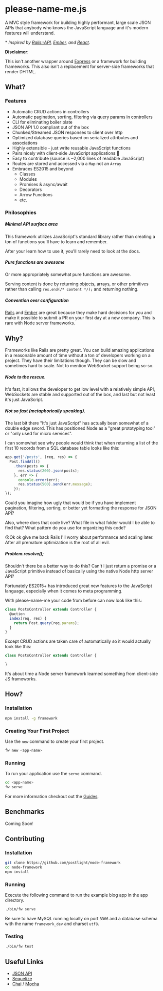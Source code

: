 # please-name-me.js

A MVC style framework for building highly performant, large scale JSON APIs that anybody who knows the JavaScript language and it's modern features will understand.

\* _Inspired by [Rails::API](https://github.com/rails-api/rails-api/), [Ember](http://emberjs.com/), and [React](https://facebook.github.io/react/)._

**Disclaimer:**

This isn't another wrapper around [Express](http://expressjs.com/) or a framework for building frameworks. This also isn't a replacement for server-side frameworks that render DHTML.

## What?

### Features

* Automatic CRUD actions in controllers
* Automatic pagination, sorting, filtering via query params in controllers
* CLI for eliminating boiler plate
* JSON API 1.0 compliant out of the box
* Chunked/Streamed JSON responses to client over http
* Optimized database queries based on serialized attributes and associations
* Highly extensible - just write reusable JavaScript functions
* Pairs nicely with client-side JavaScript applications 🍷
* Easy to contribute (source is ~2,000 lines of readable JavaScript)
* Routes are stored and accessed via a `Map` not an `Array`
* Embraces ES2015 and beyond
  * Classes
  * Modules
  * Promises & async/await
  * Decorators
  * Arrow Functions
  * etc.


### Philosophies

##### Minimal API surface area

This framework utilizes JavaScript's standard library rather than creating a ton of functions you'll have to learn and remember.

After your learn how to use it, you'll rarely need to look at the docs.

##### Pure functions are awesome

Or more appropriately somewhat pure functions are awesome.

Serving content is done by returning objects, arrays, or other primitives rather than calling `res.end(/* content */);` and returning nothing.

##### Convention over configuration

[Rails](http://rubyonrails.org/) and [Ember](http://emberjs.com/) are great because they make hard decisions for you and make it possible to submit a PR on your first day at a new company. This is rare with Node server frameworks.


## Why?

Frameworks like Rails are pretty great. You can build amazing applications in a reasonable amount of time without a ton of developers working on a project. They have their limitations though. They can be slow and sometimes hard to scale. Not to mention WebSocket support being so-so.

##### Node to the rescue.

It's fast, it allows the developer to get low level with a relatively simple API, WebSockets are stable and supported out of the box, and last but not least it's just JavaScript.

##### Not so fast (metaphorically speaking).

The last bit there "It's just JavaScript" has actually been somewhat of a double edge sword. This has positioned Node as a "great prototyping tool" or "only used for micro services".

I can somewhat see why people would think that when returning a list of the first 10 records from a SQL database table looks like this:

```javascript
app.get('/posts', (req, res) => {
  Post.findAll()
    .then(posts => {
      res.status(200).json(posts);
    }, err => {
      console.error(err);
      res.status(500).send(err.message);
    });
});
```

Could you imagine how ugly that would be if you have implement pagination, filtering, sorting, or better yet formatting the response for JSON API?

Also, where does that code live? What file in what folder would I be able to find that? What pattern do you use for organizing this code?

😲Ok ok give me back Rails I'll worry about performance and scaling later. After all premature optimization is the root of all evil.

##### Problem.resolve();

Shouldn't there be a better way to do this? Can't I just return a promise or a JavaScript primitive instead of basically using the native Node http server API?

Fortunately ES2015+ has introduced great new features to the JavaScript language, especially when it comes to meta programming.

With please-name-me your code from before can now look like this:

```javascript
class PostsController extends Controller {
  @action
  index(req, res) {
    return Post.query(req.params);
  }
}
```

Except CRUD actions are taken care of automatically so it would actually look like this:

```javascript
class PostsController extends Controller {

}
```

It's about time a Node server framework learned something from client-side JS frameworks.


## How?

### Installation

```bash
npm install -g framework
```

### Creating Your First Project

Use the `new` command to create your first project.

```bash
fw new <app-name>
```

### Running

To run your application use the `serve` command.

```bash
cd <app-name>
fw serve
```

For more information checkout out the [Guides](https://github.com/postlight/node-framework/wiki).


## Benchmarks

Coming Soon!


## Contributing

### Installation

```bash
git clone https://github.com/postlight/node-framework
cd node-framework
npm install
```

### Running

Execute the following command to run the example blog app in the app directory.


```bash
./bin/fw serve
```

Be sure to have MySQL running locally on port `3306` and a database schema with the name `framework_dev` and charset `utf8`.


### Testing

```bash
./bin/fw test
```


## Useful Links

* [JSON API](http://jsonapi.org/)
* [Sequelize](http://docs.sequelizejs.com/en/latest/)
* [Chai](http://chaijs.com/) / [Mocha](http://mochajs.org/)
